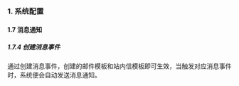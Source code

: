 ### 1. 系统配置

#### 1.7 消息通知

##### 1.7.4 创建消息事件

通过创建消息事件，创建的邮件模板和站内信模板即可生效，当触发对应消息事件时，系统便会自动发送消息通知。
